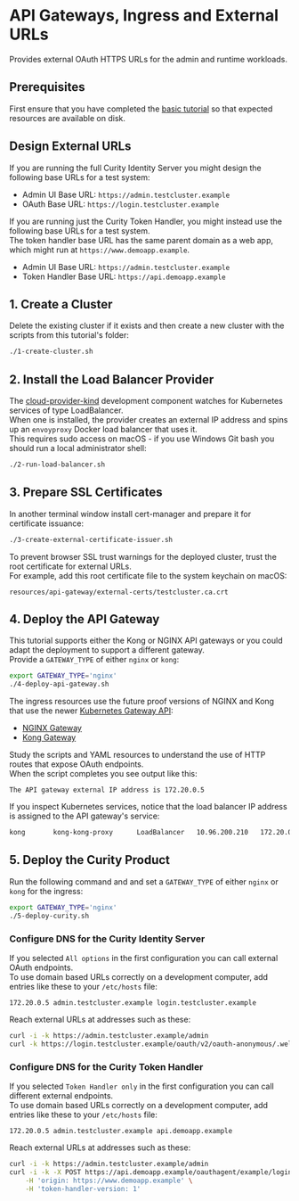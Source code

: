 # API Gateways, Ingress and External URLs

Provides external OAuth HTTPS URLs for the admin and runtime workloads.

## Prerequisites

First ensure that you have completed the [basic tutorial](../1-basic-tutorial/README.md) so that expected resources are available on disk.

## Design External URLs

If you are running the full Curity Identity Server you might design the following base URLs for a test system:

- Admin UI Base URL: `https://admin.testcluster.example`
- OAuth Base URL: `https://login.testcluster.example`

If you are running just the Curity Token Handler, you might instead use the following base URLs for a test system.\
The token handler base URL has the same parent domain as a web app, which might run at `https://www.demoapp.example`.

- Admin UI Base URL: `https://admin.testcluster.example`
- Token Handler Base URL: `https://api.demoapp.example`

## 1. Create a Cluster

Delete the existing cluster if it exists and then create a new cluster with the scripts from this tutorial's folder:

```bash
./1-create-cluster.sh
```

## 2. Install the Load Balancer Provider

The [cloud-provider-kind](https://github.com/kubernetes-sigs/cloud-provider-kind) development component watches for Kubernetes services of type LoadBalancer.\
When one is installed, the provider creates an external IP address and spins up an `envoyproxy` Docker load balancer that uses it.\
This requires sudo access on macOS - if you use Windows Git bash you should run a local administrator shell:

```bash
./2-run-load-balancer.sh
```

## 3. Prepare SSL Certificates

In another terminal window install cert-manager and prepare it for certificate issuance:

```bash
./3-create-external-certificate-issuer.sh
```

To prevent browser SSL trust warnings for the deployed cluster, trust the root certificate for external URLs.\
For example, add this root certificate file to the system keychain on macOS:

```text
resources/api-gateway/external-certs/testcluster.ca.crt
```

## 4. Deploy the API Gateway

This tutorial supports either the Kong or NGINX API gateways or you could adapt the deployment to support a different gateway.\
Provide a `GATEWAY_TYPE` of either `nginx` or `kong`:

```bash
export GATEWAY_TYPE='nginx'
./4-deploy-api-gateway.sh
```

The ingress resources use the future proof versions of NGINX and Kong that use the newer [Kubernetes Gateway API](https://gateway-api.sigs.k8s.io/):

- [NGINX Gateway](https://docs.nginx.com/nginx-gateway-fabric/get-started/)
- [Kong Gateway](https://docs.konghq.com/gateway-operator/latest/get-started/kic/create-gateway/)

Study the scripts and YAML resources to understand the use of HTTP routes that expose OAuth endpoints.\
When the script completes you see output like this:

```text
The API gateway external IP address is 172.20.0.5
```

If you inspect Kubernetes services, notice that the load balancer IP address is assigned to the API gateway's service:

```bash
kong       kong-kong-proxy      LoadBalancer   10.96.200.210   172.20.0.5    80:32742/TCP,443:32181/TCP
```

## 5. Deploy the Curity Product

Run the following command and and set a `GATEWAY_TYPE` of either `nginx` or `kong` for the ingress:

```bash
export GATEWAY_TYPE='nginx'
./5-deploy-curity.sh
```

### Configure DNS for the Curity Identity Server

If you selected `All options` in the first configuration you can call external OAuth endpoints.\
To use domain based URLs correctly on a development computer, add entries like these to your `/etc/hosts` file:

```text
172.20.0.5 admin.testcluster.example login.testcluster.example
```

Reach external URLs at addresses such as these:

```bash
curl -i -k https://admin.testcluster.example/admin
curl -k https://login.testcluster.example/oauth/v2/oauth-anonymous/.well-known/openid-configuration | jq
```

### Configure DNS for the Curity Token Handler

If you selected `Token Handler only` in the first configuration you can call different external endpoints.\
To use domain based URLs correctly on a development computer, add entries like these to your `/etc/hosts` file:

```text
172.20.0.5 admin.testcluster.example api.demoapp.example
```

Reach external URLs at addresses such as these:

```bash
curl -i -k https://admin.testcluster.example/admin
curl -i -k -X POST https://api.demoapp.example/oauthagent/example/login/start \
    -H 'origin: https://www.demoapp.example' \
    -H 'token-handler-version: 1'
```
